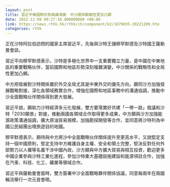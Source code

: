 ```yaml
---
layout: post
title: 習近平稱國際形勢複雜演變　中沙關係戰略性更加凸顯
date: 2022-12-09 00:27:18.000000000 +08:00
link: https://news.rthk.hk/rthk/ch/component/k2/1679035-20221209.htm
categories: rthk
---
```


正在沙特阿拉伯訪問的國家主席習近平，先後與沙特王儲穆罕默德及沙特國王薩勒曼會談。

習近平向穆罕默德表示，沙特是多極化世界中一支重要獨立力量，是中國在中東地區的重要戰略伙伴，當前國際和地區形勢深刻複雜演變，中沙關係的戰略性和全局性更加凸顯。

中方把發展對沙特關係置於外交全局尤其是中東外交的優先方向，願同沙方加強發展戰略對接，深化各領域務實合作，增強在國際和地區事務中的溝通協調，推動中沙全面戰略伙伴關係得到更大發展。

習近平說，願助力沙特經濟多元化發展，雙方要落實好共建「一帶一路」倡議和沙特「2030願景」對接，推動兩國各領域合作取得更多成果，中方願與沙方加強能源政策溝通協調，擴大原油貿易規模，加強勘探開發等合作，並同意將沙特列為中國公民組團出境旅遊目的地國。

穆罕默德表示，期待與中方將沙中全面戰略伙伴關係提升至更高水平，又說堅定支持一個中國原則，堅定支持中方維護自身主權、安全和領土完整，堅決反對任何外部勢力以人權等名義干涉中國內政，沙方願與中方擴大貿易與相互投資，歡迎更多中國企業參與沙特工業化進程，參加沙特重大基礎設施建設和能源項目合作，加強在汽車、科技、化工、礦業等領域合作。

習近平與薩勒曼會面時，雙方簽署中沙全面戰略夥伴關係協議，同意每兩年在兩國輪流舉行一次元首會晤。

